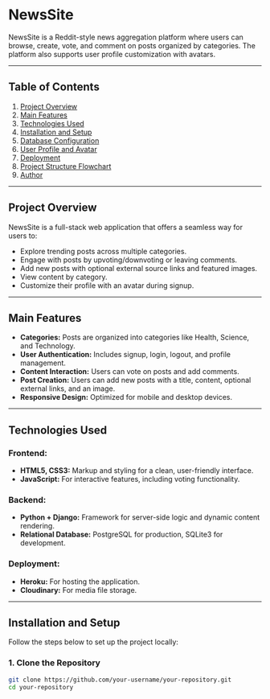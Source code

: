 # **NewsSite**

NewsSite is a Reddit-style news aggregation platform where users can browse, create, vote, and comment on posts organized by categories. The platform also supports user profile customization with avatars.

---

## **Table of Contents**
1. [Project Overview](#project-overview)
2. [Main Features](#main-features)
3. [Technologies Used](#technologies-used)
4. [Installation and Setup](#installation-and-setup)
5. [Database Configuration](#database-configuration)
6. [User Profile and Avatar](#user-profile-and-avatar)
7. [Deployment](#deployment)
8. [Project Structure Flowchart](#project-structure-flowchart)
9. [Author](#author)

---

## **Project Overview**

NewsSite is a full-stack web application that offers a seamless way for users to:
- Explore trending posts across multiple categories.
- Engage with posts by upvoting/downvoting or leaving comments.
- Add new posts with optional external source links and featured images.
- View content by category.
- Customize their profile with an avatar during signup.

---

## **Main Features**

- **Categories:** Posts are organized into categories like Health, Science, and Technology.
- **User Authentication:** Includes signup, login, logout, and profile management.
- **Content Interaction:** Users can vote on posts and add comments.
- **Post Creation:** Users can add new posts with a title, content, optional external links, and an image.
- **Responsive Design:** Optimized for mobile and desktop devices.

---

## **Technologies Used**

### **Frontend:**
- **HTML5, CSS3:** Markup and styling for a clean, user-friendly interface.
- **JavaScript:** For interactive features, including voting functionality.

### **Backend:**
- **Python + Django:** Framework for server-side logic and dynamic content rendering.
- **Relational Database:** PostgreSQL for production, SQLite3 for development.

### **Deployment:**
- **Heroku:** For hosting the application.
- **Cloudinary:** For media file storage.

---

## **Installation and Setup**

Follow the steps below to set up the project locally:

### **1. Clone the Repository**
```bash
git clone https://github.com/your-username/your-repository.git
cd your-repository
